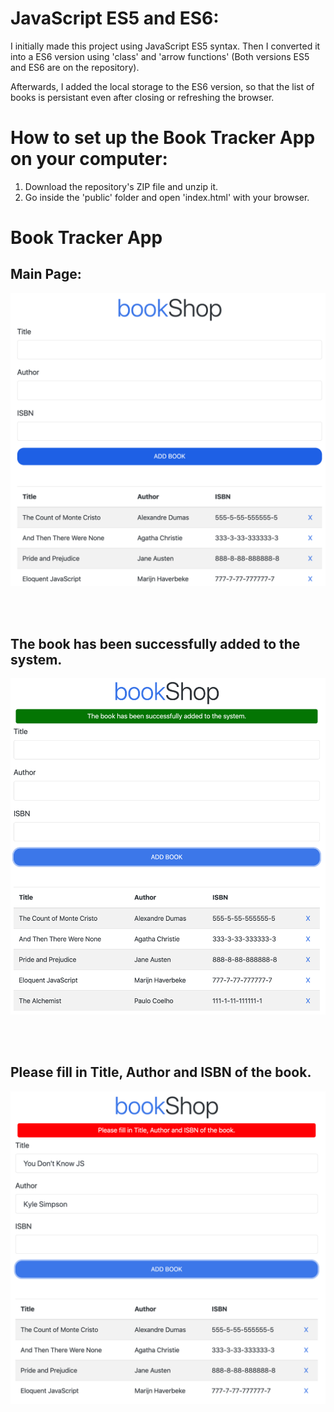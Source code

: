 # JavaScript ES5 and ES6:
I initially made this project using JavaScript ES5 syntax. Then I converted it into a ES6 version using 'class' and 'arrow functions' (Both versions ES5 and ES6 are on the repository).

Afterwards, I added the local storage to the ES6 version, so that the list of books is persistant even after closing or refreshing the browser.

# How to set up the Book Tracker App on your computer:
1. Download the repository's ZIP file and unzip it.
2. Go inside the 'public' folder and open 'index.html' with your browser.

# Book Tracker App

## Main Page:
![](images/image01.png)

<br /><br />

## The book has been successfully added to the system.
![](images/image02.png)

<br /><br />

## Please fill in Title, Author and ISBN of the book.
![](images/image03.png)

